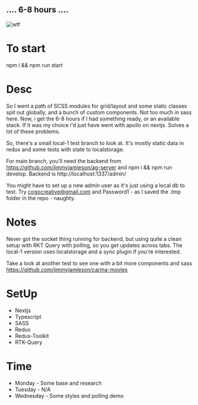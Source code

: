 ## .... 6-8 hours ....

![wtf](https://c.tenor.com/P3071wk1eXcAAAAC/laughing-baby.gif)

# To start
npm i && npm run start

# Desc
So I went a path of SCSS modules for grid/layout and some static classes spit out globally, and a bunch of custom components. Not too much in sass here.
Now, i get the 6-8 hours if I had something ready, or an available stack. If it was my choice i'd just have went with apollo on nextjs. Solves a lot of these problems.

So, there's a small local-1 test branch to look at. It's mostly static data in redux and some tests with state to localstorage.

For main branch, you'll need the backend from https://github.com/jimmyjamieson/ag-server and npm i && npm run develop.
Backend is http://localhost:1337/admin/ 

You might have to set up a new admin user as it's just using a local db to test. Try cogocreative@gmail.com and Password1 - as I saved the .tmp folder in the repo - naughty.

# Notes
Never got the socket thing running for backend, but using quite a clean setup with RKT Query with polling, so you get updates across tabs. The local-1 version uses localstorage and a sync plugin if you're interested.

Take a look at another test to see one with a bit more components and sass https://github.com/jimmyjamieson/carma-movies

# SetUp
- Nextjs
- Typescript
- SASS
- Redux
- Redux-Toolkit
- RTK-Query

# Time
- Monday - Some base and research
- Tuesday - N/A 
- Wednesday - Some styles and polling demo